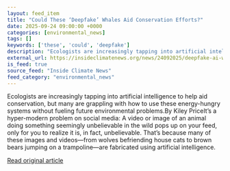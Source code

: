 ```yaml
---
layout: feed_item
title: "Could These ‘Deepfake’ Whales Aid Conservation Efforts?"
date: 2025-09-24 09:00:00 +0000
categories: [environmental_news]
tags: []
keywords: ['these', 'could', 'deepfake']
description: "Ecologists are increasingly tapping into artificial intelligence to help aid conservation, but many are grappling with how to use these energy-hungry systems..."
external_url: https://insideclimatenews.org/news/24092025/deepfake-ai-whales-conservation-efforts/
is_feed: true
source_feed: "Inside Climate News"
feed_category: "environmental_news"
---
```


Ecologists are increasingly tapping into artificial intelligence to help aid conservation, but many are grappling with how to use these energy-hungry systems without fueling future environmental problems.By Kiley PriceIt’s a hyper-modern problem on social media: A video or image of an animal doing something seemingly unbelievable in the wild pops up on your feed, only for you to realize it is, in fact, unbelievable. That’s because many of these images and videos—from wolves befriending house cats to brown bears jumping on a trampoline—are fabricated using artificial intelligence.

[Read original article](https://insideclimatenews.org/news/24092025/deepfake-ai-whales-conservation-efforts/)
